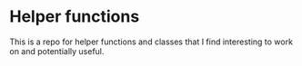 # Helper functions

This is a repo for helper functions and classes that I find interesting to work on and potentially useful. 
